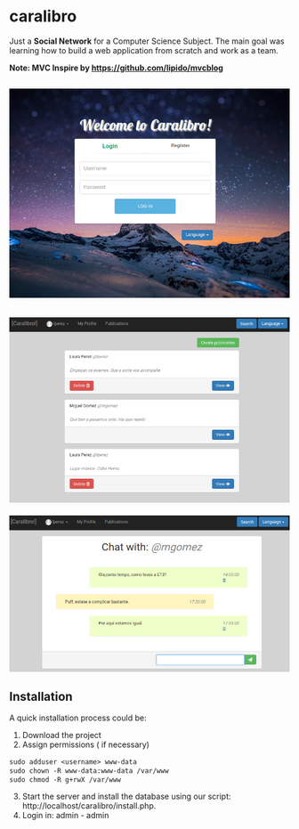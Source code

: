 # caralibro
Just a **Social Network** for a Computer Science Subject. 
The main goal was learning how to build a web application from scratch and work as a team.

**Note: MVC Inspire by https://github.com/lipido/mvcblog**

 ![App Overview 1](media/images/app-overview1.png?raw=true "App Overview 1")
 ---
 ![App Overview 1](media/images/app-overview2.png?raw=true "App Overview 1")
 ---
 ![App Overview 1](media/images/app-overview3.png?raw=true "App Overview 1")


## Installation
A quick installation process could be:

1. Download the project
2. Assign permissions ( if necessary)
```
sudo adduser <username> www-data
sudo chown -R www-data:www-data /var/www
sudo chmod -R g+rwX /var/www
```
3. Start the server and install the database using our script: http://localhost/caralibro/install.php.
4. Login in: admin - admin